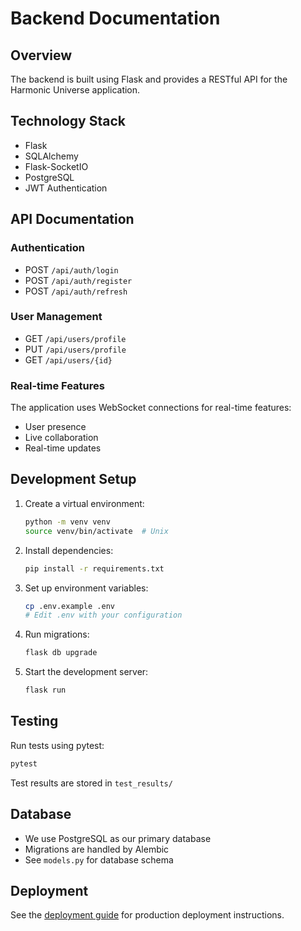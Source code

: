 # Backend Documentation

## Overview

The backend is built using Flask and provides a RESTful API for the Harmonic Universe application.

## Technology Stack

- Flask
- SQLAlchemy
- Flask-SocketIO
- PostgreSQL
- JWT Authentication

## API Documentation

### Authentication

- POST `/api/auth/login`
- POST `/api/auth/register`
- POST `/api/auth/refresh`

### User Management

- GET `/api/users/profile`
- PUT `/api/users/profile`
- GET `/api/users/{id}`

### Real-time Features

The application uses WebSocket connections for real-time features:

- User presence
- Live collaboration
- Real-time updates

## Development Setup

1. Create a virtual environment:

   ```bash
   python -m venv venv
   source venv/bin/activate  # Unix
   ```

2. Install dependencies:

   ```bash
   pip install -r requirements.txt
   ```

3. Set up environment variables:

   ```bash
   cp .env.example .env
   # Edit .env with your configuration
   ```

4. Run migrations:

   ```bash
   flask db upgrade
   ```

5. Start the development server:
   ```bash
   flask run
   ```

## Testing

Run tests using pytest:

```bash
pytest
```

Test results are stored in `test_results/`

## Database

- We use PostgreSQL as our primary database
- Migrations are handled by Alembic
- See `models.py` for database schema

## Deployment

See the [deployment guide](../deployment/README.md) for production deployment instructions.
